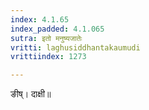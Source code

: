```yaml
---
index: 4.1.65
index_padded: 4.1.065
sutra: इतो मनुष्यजातेः
vritti: laghusiddhantakaumudi
vrittiindex: 1273

---
```

ङीष्। दाक्षी॥